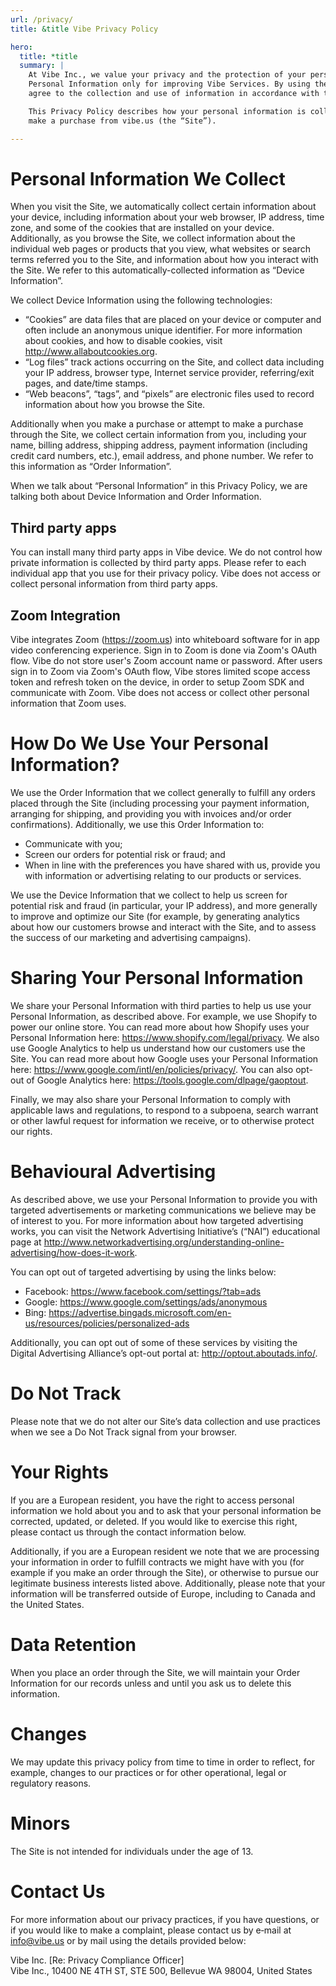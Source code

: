 ```yaml
---
url: /privacy/
title: &title Vibe Privacy Policy

hero:
  title: *title
  summary: |
    At Vibe Inc., we value your privacy and the protection of your personal data. We use your
    Personal Information only for improving Vibe Services. By using the Vibe product, you
    agree to the collection and use of information in accordance with this policy.

    This Privacy Policy describes how your personal information is collected, used, and shared when you visit or
    make a purchase from vibe.us (the “Site”).

---
```


# Personal Information We Collect

When you visit the Site, we automatically collect certain information about your device, including information about
your web browser, IP address, time zone, and some of the cookies that are installed on your device.
Additionally, as you browse the Site, we collect information about the individual web pages or products that you view,
what websites or search terms referred you to the Site, and information about how you interact with the Site.
We refer to this automatically-collected information as “Device Information”.

We collect Device Information using the following technologies:

- “Cookies” are data files that are placed on your device or computer and often include an anonymous unique identifier.
  For more information about cookies, and how to disable cookies, visit http://www.allaboutcookies.org.
- “Log files” track actions occurring on the Site, and collect data including your IP address, browser type,
  Internet service provider, referring/exit pages, and date/time stamps.
- “Web beacons”, “tags”, and “pixels” are electronic files used to record information about how you browse the Site.

Additionally when you make a purchase or attempt to make a purchase through the Site, we collect certain information
from you, including your name, billing address, shipping address, payment information (including credit card numbers, etc.),
email address, and phone number. We refer to this information as “Order Information”.

When we talk about “Personal Information” in this Privacy Policy, we are talking both about Device Information and
Order Information.

## Third party apps

You can install many third party apps in Vibe device. We do not control how private information is collected by third
party apps. Please refer to each individual app that you use for their privacy policy. Vibe does not access or collect
personal information from third party apps.

## Zoom Integration

Vibe integrates Zoom (https://zoom.us) into whiteboard software for in app video conferencing experience. Sign in to
Zoom is done via Zoom's OAuth flow. Vibe do not store user's Zoom account name or password. After users sign in to
Zoom via Zoom's OAuth flow, Vibe stores limited scope access token and refresh token on the device, in order to setup
Zoom SDK and communicate with Zoom. Vibe does not access or collect other personal information that Zoom uses.

# How Do We Use Your Personal Information?

We use the Order Information that we collect generally to fulfill any orders placed through the Site
(including processing your payment information, arranging for shipping, and providing you with invoices and/or order
confirmations). Additionally, we use this Order Information to:

- Communicate with you;
- Screen our orders for potential risk or fraud; and
- When in line with the preferences you have shared with us, provide you with information or advertising relating to our products or services.

We use the Device Information that we collect to help us screen for potential risk and fraud (in particular, your IP address),
and more generally to improve and optimize our Site (for example, by generating analytics about how our customers
browse and interact with the Site, and to assess the success of our marketing and advertising campaigns).

# Sharing Your Personal Information

We share your Personal Information with third parties to help us use your Personal Information, as described above.
For example, we use Shopify to power our online store. You can read more about how Shopify uses your Personal Information
here: https://www.shopify.com/legal/privacy. We also use Google Analytics to help us understand how our customers use the
Site. You can read more about how Google uses your Personal Information here: https://www.google.com/intl/en/policies/privacy/.
You can also opt-out of Google Analytics here: https://tools.google.com/dlpage/gaoptout.

Finally, we may also share your Personal Information to comply with applicable laws and regulations,
to respond to a subpoena, search warrant or other lawful request for information we receive,
or to otherwise protect our rights.

# Behavioural Advertising

As described above, we use your Personal Information to provide you with targeted advertisements or marketing
communications we believe may be of interest to you. For more information about how targeted advertising works,
you can visit the Network Advertising Initiative’s (“NAI”) educational page at
http://www.networkadvertising.org/understanding-online-advertising/how-does-it-work.

You can opt out of targeted advertising by using the links below:

- Facebook: https://www.facebook.com/settings/?tab=ads
- Google: https://www.google.com/settings/ads/anonymous
- Bing: https://advertise.bingads.microsoft.com/en-us/resources/policies/personalized-ads

Additionally, you can opt out of some of these services by visiting the Digital Advertising Alliance’s opt-out portal
at: http://optout.aboutads.info/.

# Do Not Track

Please note that we do not alter our Site’s data collection and use practices when we see a Do Not Track signal from your browser.

# Your Rights

If you are a European resident, you have the right to access personal information we hold about you and to ask that
your personal information be corrected, updated, or deleted. If you would like to exercise this right, please contact us
through the contact information below.

Additionally, if you are a European resident we note that we are processing your information in order to fulfill
contracts we might have with you (for example if you make an order through the Site), or otherwise to pursue our
legitimate business interests listed above. Additionally, please note that your information will be transferred outside
of Europe, including to Canada and the United States.

# Data Retention

When you place an order through the Site, we will maintain your Order Information for our records unless and until
you ask us to delete this information.

# Changes

We may update this privacy policy from time to time in order to reflect, for example, changes to our practices or for
other operational, legal or regulatory reasons.

# Minors

The Site is not intended for individuals under the age of 13.

# Contact Us

For more information about our privacy practices, if you have questions, or if you would like to make a complaint,
please contact us by e‑mail at info@vibe.us or by mail using the details provided below:

Vibe Inc.
[Re: Privacy Compliance Officer]  
Vibe Inc., 10400 NE 4TH ST, STE 500, Bellevue WA 98004, United States
